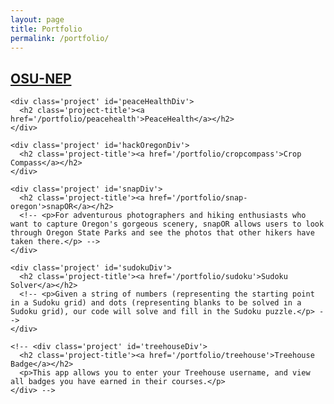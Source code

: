 ```yaml
---
layout: page
title: Portfolio
permalink: /portfolio/
---
```

<div class="add-pad">
  <div class='portfolio-grid'>
    <div class='project' id='osuDiv'>
      <h2 class='project-title'><a href='/portfolio/osu'>OSU-NEP</a></h2>
    </div>

    <div class='project' id='peaceHealthDiv'>
      <h2 class='project-title'><a href='/portfolio/peacehealth'>PeaceHealth</a></h2>
    </div>

    <div class='project' id='hackOregonDiv'>
      <h2 class='project-title'><a href='/portfolio/cropcompass'>Crop Compass</a></h2>
    </div>

    <div class='project' id='snapDiv'>
      <h2 class='project-title'><a href='/portfolio/snap-oregon'>snapOR</a></h2>
      <!-- <p>For adventurous photographers and hiking enthusiasts who want to capture Oregon's gorgeous scenery, snapOR allows users to look through Oregon State Parks and see the photos that other hikers have taken there.</p> -->
    </div>

    <div class='project' id='sudokuDiv'>
      <h2 class='project-title'><a href='/portfolio/sudoku'>Sudoku Solver</a></h2>
      <!-- <p>Given a string of numbers (representing the starting point in a Sudoku grid) and dots (representing blanks to be solved in a Sudoku grid), our code will solve and fill in the Sudoku puzzle.</p> -->
    </div>

    <!-- <div class='project' id='treehouseDiv'>
      <h2 class='project-title'><a href='/portfolio/treehouse'>Treehouse Badge</a></h2>
      <p>This app allows you to enter your Treehouse username, and view all badges you have earned in their courses.</p>
    </div> -->
  </div>

  <!-- <div class='portfolio-grid'>
    <div class='proj-grid'>
      <h2 class='project-title'><a href='/portfolio/treehouse'>Treehouse Badges</a></h2>
      <p>This app allows you to enter your Treehouse username, and view all badges you have earned in their courses.</p>
    </div>
  </div> -->
</div>
